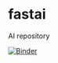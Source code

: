 # fastai
AI repository

[![Binder](https://mybinder.org/badge_logo.svg)](https://mybinder.org/v2/gh/aadimiro/fastai/main?urlpath=%2Fvoila%2Frender%2Fphoto-classifier.ipynb)
